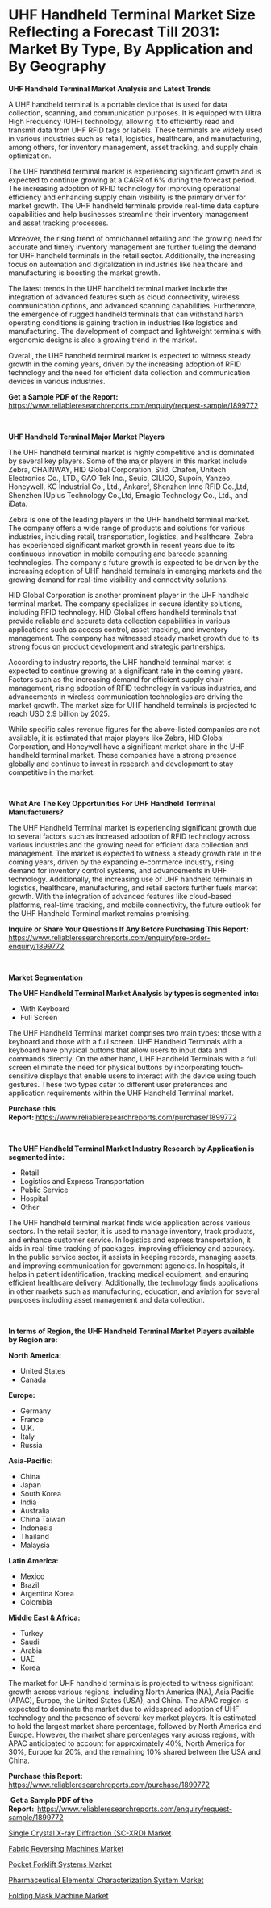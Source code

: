 <p><h1>UHF Handheld Terminal Market Size Reflecting a Forecast Till 2031: Market By Type, By Application and By Geography</h1></p><p><strong>UHF Handheld Terminal Market Analysis and Latest Trends</strong></p>
<p><p>A UHF handheld terminal is a portable device that is used for data collection, scanning, and communication purposes. It is equipped with Ultra High Frequency (UHF) technology, allowing it to efficiently read and transmit data from UHF RFID tags or labels. These terminals are widely used in various industries such as retail, logistics, healthcare, and manufacturing, among others, for inventory management, asset tracking, and supply chain optimization.</p><p>The UHF handheld terminal market is experiencing significant growth and is expected to continue growing at a CAGR of 6% during the forecast period. The increasing adoption of RFID technology for improving operational efficiency and enhancing supply chain visibility is the primary driver for market growth. The UHF handheld terminals provide real-time data capture capabilities and help businesses streamline their inventory management and asset tracking processes.</p><p>Moreover, the rising trend of omnichannel retailing and the growing need for accurate and timely inventory management are further fueling the demand for UHF handheld terminals in the retail sector. Additionally, the increasing focus on automation and digitalization in industries like healthcare and manufacturing is boosting the market growth.</p><p>The latest trends in the UHF handheld terminal market include the integration of advanced features such as cloud connectivity, wireless communication options, and advanced scanning capabilities. Furthermore, the emergence of rugged handheld terminals that can withstand harsh operating conditions is gaining traction in industries like logistics and manufacturing. The development of compact and lightweight terminals with ergonomic designs is also a growing trend in the market.</p><p>Overall, the UHF handheld terminal market is expected to witness steady growth in the coming years, driven by the increasing adoption of RFID technology and the need for efficient data collection and communication devices in various industries.</p></p>
<p><strong>Get a Sample PDF of the Report:&nbsp;</strong> <a href="https://www.reliableresearchreports.com/enquiry/request-sample/1899772">https://www.reliableresearchreports.com/enquiry/request-sample/1899772</a></p>
<p>&nbsp;</p>
<p><strong>UHF Handheld Terminal Major Market Players</strong></p>
<p><p>The UHF handheld terminal market is highly competitive and is dominated by several key players. Some of the major players in this market include Zebra, CHAINWAY, HID Global Corporation, Stid, Chafon, Unitech Electronics Co., LTD., GAO Tek Inc., Seuic, CILICO, Supoin, Yanzeo, Honeywell, KC Industrial Co., Ltd., Ankaref, Shenzhen Inno RFID Co.,Ltd, Shenzhen IUplus Technology Co.,Ltd, Emagic Technology Co., Ltd., and iData.</p><p>Zebra is one of the leading players in the UHF handheld terminal market. The company offers a wide range of products and solutions for various industries, including retail, transportation, logistics, and healthcare. Zebra has experienced significant market growth in recent years due to its continuous innovation in mobile computing and barcode scanning technologies. The company's future growth is expected to be driven by the increasing adoption of UHF handheld terminals in emerging markets and the growing demand for real-time visibility and connectivity solutions.</p><p>HID Global Corporation is another prominent player in the UHF handheld terminal market. The company specializes in secure identity solutions, including RFID technology. HID Global offers handheld terminals that provide reliable and accurate data collection capabilities in various applications such as access control, asset tracking, and inventory management. The company has witnessed steady market growth due to its strong focus on product development and strategic partnerships.</p><p>According to industry reports, the UHF handheld terminal market is expected to continue growing at a significant rate in the coming years. Factors such as the increasing demand for efficient supply chain management, rising adoption of RFID technology in various industries, and advancements in wireless communication technologies are driving the market growth. The market size for UHF handheld terminals is projected to reach USD 2.9 billion by 2025.</p><p>While specific sales revenue figures for the above-listed companies are not available, it is estimated that major players like Zebra, HID Global Corporation, and Honeywell have a significant market share in the UHF handheld terminal market. These companies have a strong presence globally and continue to invest in research and development to stay competitive in the market.</p></p>
<p>&nbsp;</p>
<p><strong>What Are The Key Opportunities For UHF Handheld Terminal Manufacturers?</strong></p>
<p><p>The UHF Handheld Terminal market is experiencing significant growth due to several factors such as increased adoption of RFID technology across various industries and the growing need for efficient data collection and management. The market is expected to witness a steady growth rate in the coming years, driven by the expanding e-commerce industry, rising demand for inventory control systems, and advancements in UHF technology. Additionally, the increasing use of UHF handheld terminals in logistics, healthcare, manufacturing, and retail sectors further fuels market growth. With the integration of advanced features like cloud-based platforms, real-time tracking, and mobile connectivity, the future outlook for the UHF Handheld Terminal market remains promising.</p></p>
<p><strong>Inquire or Share Your Questions If Any Before Purchasing This Report:</strong> <a href="https://www.reliableresearchreports.com/enquiry/pre-order-enquiry/1899772">https://www.reliableresearchreports.com/enquiry/pre-order-enquiry/1899772</a></p>
<p>&nbsp;</p>
<p><strong>Market Segmentation</strong></p>
<p><strong>The UHF Handheld Terminal Market Analysis by types is segmented into:</strong></p>
<p><ul><li>With Keyboard</li><li>Full Screen</li></ul></p>
<p><p>The UHF Handheld Terminal market comprises two main types: those with a keyboard and those with a full screen. UHF Handheld Terminals with a keyboard have physical buttons that allow users to input data and commands directly. On the other hand, UHF Handheld Terminals with a full screen eliminate the need for physical buttons by incorporating touch-sensitive displays that enable users to interact with the device using touch gestures. These two types cater to different user preferences and application requirements within the UHF Handheld Terminal market.</p></p>
<p><strong>Purchase this Report:&nbsp;</strong><a href="https://www.reliableresearchreports.com/purchase/1899772">https://www.reliableresearchreports.com/purchase/1899772</a></p>
<p>&nbsp;</p>
<p><strong>The UHF Handheld Terminal Market Industry Research by Application is segmented into:</strong></p>
<p><ul><li>Retail</li><li>Logistics and Express Transportation</li><li>Public Service</li><li>Hospital</li><li>Other</li></ul></p>
<p><p>The UHF handheld terminal market finds wide application across various sectors. In the retail sector, it is used to manage inventory, track products, and enhance customer service. In logistics and express transportation, it aids in real-time tracking of packages, improving efficiency and accuracy. In the public service sector, it assists in keeping records, managing assets, and improving communication for government agencies. In hospitals, it helps in patient identification, tracking medical equipment, and ensuring efficient healthcare delivery. Additionally, the technology finds applications in other markets such as manufacturing, education, and aviation for several purposes including asset management and data collection.</p></p>
<p>&nbsp;</p>
<p><strong>In terms of Region, the UHF Handheld Terminal Market Players available by Region are:</strong></p>
<p>
    <p> <strong> North America: </strong>
        <ul>
            <li>United States</li>
            <li>Canada</li>
        </ul>
        </p> 
    <p> <strong> Europe: </strong>
        <ul>
            <li>Germany</li>
            <li>France</li>
            <li>U.K.</li>
            <li>Italy</li>
            <li>Russia</li>
        </ul>
        </p> 
    <p> <strong> Asia-Pacific: </strong>
        <ul>
            <li>China</li>
            <li>Japan</li>
            <li>South Korea</li>
            <li>India</li>
            <li>Australia</li>
            <li>China Taiwan</li>
            <li>Indonesia</li>
            <li>Thailand</li>
            <li>Malaysia</li>
        </ul>
        </p> 
    <p> <strong> Latin America: </strong>
        <ul>
            <li>Mexico</li>
            <li>Brazil</li>
            <li>Argentina Korea</li>
            <li>Colombia</li>
        </ul>
        </p> 
    <p> <strong> Middle East & Africa: </strong>
        <ul>
            <li>Turkey</li>
            <li>Saudi</li>
            <li>Arabia</li>
            <li>UAE</li>
            <li>Korea</li>
        </ul>
    </p>
    </p>
<p><p>The market for UHF handheld terminals is projected to witness significant growth across various regions, including North America (NA), Asia Pacific (APAC), Europe, the United States (USA), and China. The APAC region is expected to dominate the market due to widespread adoption of UHF technology and the presence of several key market players. It is estimated to hold the largest market share percentage, followed by North America and Europe. However, the market share percentages vary across regions, with APAC anticipated to account for approximately 40%, North America for 30%, Europe for 20%, and the remaining 10% shared between the USA and China.</p></p>
<p><strong>Purchase this Report: </strong><a href="https://www.reliableresearchreports.com/purchase/1899772">https://www.reliableresearchreports.com/purchase/1899772</a></p>
<p>&nbsp;<strong>Get a Sample PDF of the Report:&nbsp;&nbsp;</strong><a href="https://www.reliableresearchreports.com/enquiry/request-sample/1899772">https://www.reliableresearchreports.com/enquiry/request-sample/1899772</a></p>
<p><strong></strong></p>
<p><p><a href="https://github.com/merzlyukov93/Market-Research-Report-List-2/blob/main/single-crystal-x-ray-diffraction-sc-xrd-market.md">Single Crystal X-ray Diffraction (SC-XRD) Market</a></p><p><a href="https://github.com/sndrkn/Market-Research-Report-List-2/blob/main/fabric-reversing-machines-market.md">Fabric Reversing Machines Market</a></p><p><a href="https://github.com/prosalinda88/Market-Research-Report-List-2/blob/main/pocket-forklift-systems-market.md">Pocket Forklift Systems Market</a></p><p><a href="https://github.com/melchekhinf/Market-Research-Report-List-2/blob/main/pharmaceutical-elemental-characterization-system-market.md">Pharmaceutical Elemental Characterization System Market</a></p><p><a href="https://github.com/amae102299/Market-Research-Report-List-2/blob/main/folding-mask-machine-market.md">Folding Mask Machine Market</a></p></p>